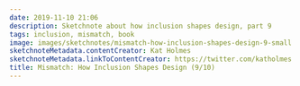 ```yaml
---
date: 2019-11-10 21:06
description: Sketchnote about how inclusion shapes design, part 9
tags: inclusion, mismatch, book
image: images/sketchnotes/mismatch-how-inclusion-shapes-design-9-small.jpg
sketchnoteMetadata.contentCreator: Kat Holmes
sketchnoteMetadata.linkToContentCreator: https://twitter.com/katholmes
title: Mismatch: How Inclusion Shapes Design (9/10)
---
```

